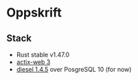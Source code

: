 # Oppskrift

## Stack

- Rust stable v1.47.0
- [actix-web 3](https://actix.rs/)
- [diesel 1.4.5](https://diesel.rs/) over PosgreSQL 10 (for now)


